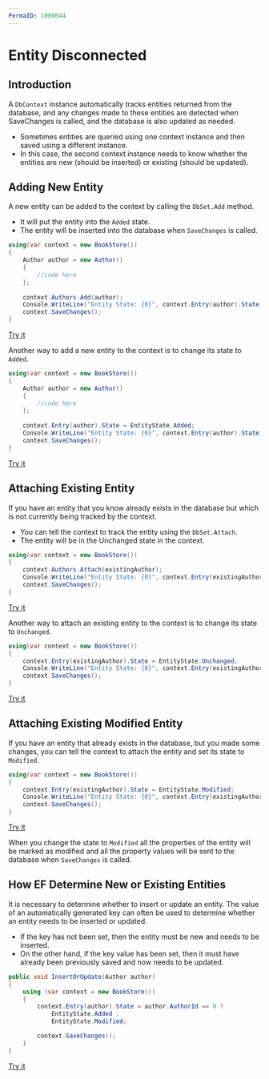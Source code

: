```yaml
---
PermaID: 1000044
---
```


# Entity Disconnected

## Introduction

A `DbContext` instance automatically tracks entities returned from the database, and any changes made to these entities are detected when SaveChanges is called, and the database is also updated as needed.

 - Sometimes entities are queried using one context instance and then saved using a different instance. 
 - In this case, the second context instance needs to know whether the entities are new (should be inserted) or existing (should be updated).

## Adding New Entity

A new entity can be added to the context by calling the `DbSet.Add` method. 

 - It will put the entity into the `Added` state. 
 - The entity will be inserted into the database when `SaveChanges` is called.

```csharp
using(var context = new BookStore())
{
    Author author = new Author()
    {
        //code here
    };
    
    context.Authors.Add(author);
    Console.WriteLine("Entity State: {0}", context.Entry(author).State);
    context.SaveChanges();
}
```

[Try it](https://dotnetfiddle.net/UfqF0H)

Another way to add a new entity to the context is to change its state to `Added`. 

```csharp
using(var context = new BookStore())
{
    Author author = new Author()
    {
        //code here
    };
    
    context.Entry(author).State = EntityState.Added;
    Console.WriteLine("Entity State: {0}", context.Entry(author).State);
    context.SaveChanges();
}
```

[Try it](https://dotnetfiddle.net/qhEyCf)

## Attaching Existing Entity

If you have an entity that you know already exists in the database but which is not currently being tracked by the context.

 - You can tell the context to track the entity using the `DbSet.Attach`. 
 - The entity will be in the Unchanged state in the context.

```csharp
using(var context = new BookStore())
{
    context.Authors.Attach(existingAuthor);
    Console.WriteLine("Entity State: {0}", context.Entry(existingAuthor).State);
    context.SaveChanges();
}
```

[Try it](https://dotnetfiddle.net/nrT0SA)

Another way to attach an existing entity to the context is to change its state to `Unchanged`. 

```csharp
using(var context = new BookStore())
{
    context.Entry(existingAuthor).State = EntityState.Unchanged;
    Console.WriteLine("Entity State: {0}", context.Entry(existingAuthor).State);
    context.SaveChanges();
}
```

[Try it](https://dotnetfiddle.net/vjsUdn)

## Attaching Existing Modified Entity

If you have an entity that already exists in the database, but you made some changes, you can tell the context to attach the entity and set its state to `Modified`.

```csharp
using(var context = new BookStore())
{
    context.Entry(existingAuthor).State = EntityState.Modified;
    Console.WriteLine("Entity State: {0}", context.Entry(existingAuthor).State);
    context.SaveChanges();
}
```

[Try it](https://dotnetfiddle.net/KAL6iB)

When you change the state to `Modified` all the properties of the entity will be marked as modified and all the property values will be sent to the database when `SaveChanges` is called.

## How EF Determine New or Existing Entities

It is necessary to determine whether to insert or update an entity. The value of an automatically generated key can often be used to determine whether an entity needs to be inserted or updated.

 - If the key has not been set, then the entity must be new and needs to be inserted. 
 - On the other hand, if the key value has been set, then it must have already been previously saved and now needs to be updated. 

```csharp
public void InsertOrUpdate(Author author)
{
    using (var context = new BookStore())
    {
        context.Entry(author).State = author.AuthorId == 0 ?
            EntityState.Added :
            EntityState.Modified;

        context.SaveChanges();
    }
}
```

[Try it](https://dotnetfiddle.net/zy0BUF)
